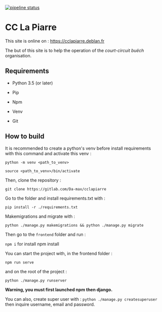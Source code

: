 [![pipeline status](https://gitlab.com/Damax/cclapiarre/badges/develop/pipeline.svg)](https://gitlab.com/Damax/cclapiarre/-/commits/develop)



# CC La Piarre



This site is online on : https://cclapiarre.deblan.fr

The but of this site is to help the operation of the *court-circuit buëch* organisation.



## Requirements

* Python 3.5 (or later)

* Pip

* Npm

* Venv

* Git



## How to build



It is recommended to create a python's venv before install requirements with this command and activate this venv :

`python -m venv <path_to_venv>`

`source <path_to_venv>/bin/activate`

Then, clone the repository :

`git clone https://gitlab.com/Da-max/cclapiarre`

Go to the folder and install requirements.txt with :

`pip install -r ./requirements.txt`



Makemigrations and migrate with :

`python ./manage.py makemigrations && python ./manage.py migrate`



Then go to the `frontend` folder and run :

`npm i` for install npm install

You can start the project with, in the frontend folder :

`npm run serve`

and on the root of the project :

`python ./manage.py runserver`

**Warning, you must first launched npm then django.** 



You can also, create super user with : `python ./manage.py createsuperuser` then inquire username, email and password.










